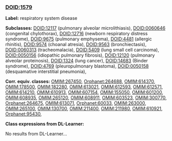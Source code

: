 
### [DOID:1579](http://purl.obolibrary.org/obo/DOID_1579)
**Label:** respiratory system disease

**Subclasses:** [DOID:12117](http://purl.obolibrary.org/obo/DOID_12117) (pulmonary alveolar microlithiasis), [DOID:0060646](http://purl.obolibrary.org/obo/DOID_0060646) (congenital chylothorax), [DOID:12716](http://purl.obolibrary.org/obo/DOID_12716) (newborn respiratory distress syndrome), [DOID:9675](http://purl.obolibrary.org/obo/DOID_9675) (pulmonary emphysema), [DOID:4481](http://purl.obolibrary.org/obo/DOID_4481) (allergic rhinitis), [DOID:9574](http://purl.obolibrary.org/obo/DOID_9574) (choanal atresia), [DOID:9563](http://purl.obolibrary.org/obo/DOID_9563) (bronchiectasis), [DOID:0060313](http://purl.obolibrary.org/obo/DOID_0060313) (tracheomalacia), [DOID:5409](http://purl.obolibrary.org/obo/DOID_5409) (lung small cell carcinoma), [DOID:0050156](http://purl.obolibrary.org/obo/DOID_0050156) (idiopathic pulmonary fibrosis), [DOID:12120](http://purl.obolibrary.org/obo/DOID_12120) (pulmonary alveolar proteinosis), [DOID:1324](http://purl.obolibrary.org/obo/DOID_1324) (lung cancer), [DOID:14683](http://purl.obolibrary.org/obo/DOID_14683) (Binder syndrome), [DOID:4769](http://purl.obolibrary.org/obo/DOID_4769) (pleuropulmonary blastoma), [DOID:0050158](http://purl.obolibrary.org/obo/DOID_0050158) (desquamative interstitial pneumonia), 

**Corr. equiv. classes:** [OMIM:267450](http://purl.obolibrary.org/obo/OMIM_267450), [Orphanet:264688](http://www.orpha.net/ORDO/Orphanet_264688), [OMIM:614370](http://purl.obolibrary.org/obo/OMIM_614370), [OMIM:178500](http://purl.obolibrary.org/obo/OMIM_178500), [OMIM:182280](http://purl.obolibrary.org/obo/OMIM_182280), [OMIM:613021](http://purl.obolibrary.org/obo/OMIM_613021), [OMIM:612593](http://purl.obolibrary.org/obo/OMIM_612593), [OMIM:612571](http://purl.obolibrary.org/obo/OMIM_612571), [OMIM:614210](http://purl.obolibrary.org/obo/OMIM_614210), [OMIM:610913](http://purl.obolibrary.org/obo/OMIM_610913), [OMIM:607154](http://purl.obolibrary.org/obo/OMIM_607154), [OMIM:155050](http://purl.obolibrary.org/obo/OMIM_155050), [OMIM:601200](http://purl.obolibrary.org/obo/OMIM_601200), [OMIM:608935](http://purl.obolibrary.org/obo/OMIM_608935), [OMIM:265120](http://purl.obolibrary.org/obo/OMIM_265120), [OMIM:608911](http://purl.obolibrary.org/obo/OMIM_608911), [OMIM:603523](http://purl.obolibrary.org/obo/OMIM_603523), [OMIM:300770](http://purl.obolibrary.org/obo/OMIM_300770), [Orphanet:264675](http://www.orpha.net/ORDO/Orphanet_264675), [OMIM:613071](http://purl.obolibrary.org/obo/OMIM_613071), [Orphanet:60033](http://www.orpha.net/ORDO/Orphanet_60033), [OMIM:263000](http://purl.obolibrary.org/obo/OMIM_263000), [OMIM:265100](http://purl.obolibrary.org/obo/OMIM_265100), [OMIM:130700](http://purl.obolibrary.org/obo/OMIM_130700), [OMIM:211400](http://purl.obolibrary.org/obo/OMIM_211400), [OMIM:211980](http://purl.obolibrary.org/obo/OMIM_211980), [OMIM:610921](http://purl.obolibrary.org/obo/OMIM_610921), [Orphanet:95430](http://www.orpha.net/ORDO/Orphanet_95430), 

**Class expressions from DL-Learner:**

No results from DL-Learner...



